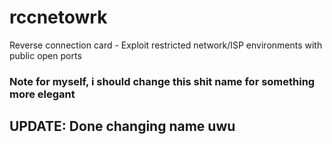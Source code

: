 # rccnetowrk
Reverse connection card - Exploit restricted network/ISP environments with public open ports
### Note for myself, i should change this shit name for something more elegant
## UPDATE: Done changing name uwu
